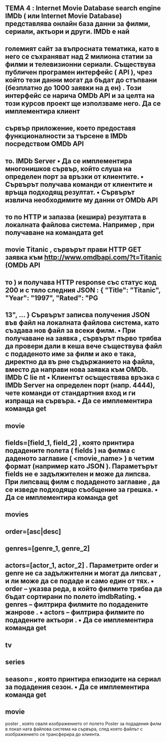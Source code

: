 ТЕМА 4
: 
Internet Movie Database search engine
IMDb
(
или 
Internet Movie Database) представлява онлайн база данни за филми, сериали, 
актьори и други. 
IMDb 
е най
-
големият сайт за въпросната тематика, като в 
него се 
съхраняват над 2 милиона статии за филми и телевизионни сериали. Съществува 
публичен програмен интерфейс (
API
), чрез който тези данни могат да бъдат до
стъпвани
(безплатно до 1000 заявки на 
д
ен)
. Този интерфейс се нарича 
OMDb API
и за целта на този 
курсов проект ще използваме него.
Да се имплементира клиент
-
сървър приложение, което предоставя функционалности за 
търсене в 
IMDb 
посредством 
OMDb API
-
то.
IMDb Server
•
Да се имплементира многонишков сървър, който слуша на определен порт за 
връзки от клиентите.
•
Сървърът получава команди от 
клиентите и връща подходящ резултат.
•
Сървърът извлича необходимите му данни от 
OMDb API
-
то по 
HTTP
и запазва 
(кешира) резултата в локалната файлова система. Например
,
при получаване на 
командата 
get
-
movie Titanic
,
сървърът прави 
HTTP GET 
заявка към 
http://www.omdbapi.com/?t=Titanic
(OMDb API
-
то
) 
и получава 
HTTP response 
със 
статус код 200 и с тяло следния 
JSON
:
{
"Title": "Titanic",
"Year": "1997",
"Rated": "PG
-
13",
...
}
Сървърът записва получения 
JSON 
във файл на локалната файлова система, като 
създава нов файл за всеки филм.
•
При получаване на заявка
,
сървърът първо трябва да провери дали 
в кеша 
вече 
съществува файл с подаденото име за филм и ако е така, 
директно 
да въ
рне 
съдържанието на файла, вместо да направи нова заявка към 
OMDb.
IMDb C lie nt
•
Клиентът осъществява връзка с 
IMDb Server 
на определен порт (напр. 4444), чете 
команди от стандартния вход и ги изпраща на сървъра.
•
Да се имплементира команда 
get
-
movie <movie
_name> 
--
fields=[field_1, 
field_2]
, която 
принтира подадените полета (
fields
) на филма с даденото 
заглавие (
<movie_name>
) в четим формат (например като 
JSON
). Параметърът 
fields
не е задължителен и може да липсва. При липсващ филм с подаденото 
заглавие
,
да
се изведе подходящо съобщение за грешка.
•
Да се имплементира команда 
get
-
movies 
--
order=[asc|desc] 
--
genres=[genre_1, genre_2] 
--
actors=[actor_1, actor_2]
. Параметрите 
order
и 
genre
не са задължителни и могат да липсват
,
и
ли може да се подаде и 
само един
от тях.
▪
order
–
указва реда, в който филмите трябва да бъдат сортирани по полето 
imdbRating.
▪
genres
–
филтрира филмите по подадените жанрове
.
▪
actors
–
филтрира филмите по подадените актьори
.
•
Да се имплементира команда 
get
-
tv
-
series <name> 
--
season=<value>
, 
която 
принтира епизодите на сериал за подадения сезон.
•
Да се имплементира команда 
get
-
movie
-
poster <name>
, 
която сваля 
изображението от полето 
Poster
за подадения филм в локал
ната файлова 
система на сървъра, след което 
файлът с 
изображението
се трансферира до 
клиента.
